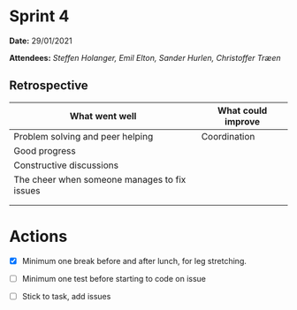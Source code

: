 
# Sprint 4

**Date:** 29/01/2021

**Attendees:** *Steffen Holanger, Emil Elton, Sander Hurlen, Christoffer Træen*

## Retrospective

| What went well                               | What could improve |
| -------------------------------------------- | ------------------ |
| Problem solving and peer helping             | Coordination       |
| Good progress                                |                    |
| Constructive discussions                     |                    |
| The cheer when someone manages to fix issues |                    |
|                                              |                    |
|                                              |                    |

# Actions

- [x] Minimum one break before and after lunch, for leg stretching.
- [ ] Minimum one test before starting to code on issue
- [ ] Stick to task, add issues


